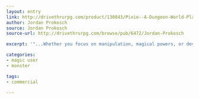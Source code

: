 ```yaml
---
layout: entry
link: http://drivethrurpg.com/product/130843/Pixie--A-Dungeon-World-Playbook
author: Jordan Prokosch
source: Jordan Prokosch
source-url: http://drivethrurpg.com/browse/pub/6472/Jordan-Prokosch

excerpt: '"...Whether you focus on manipulation, magical powers, or deviousness, [...] be able to outfly and outwit the competition..."'

categories:
- magic user
- monster

tags:
- commercial

---
```

